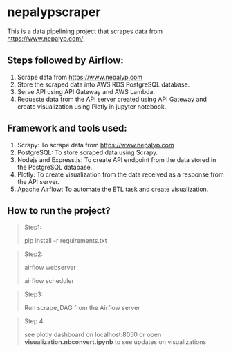 # nepalypscraper
This is a data pipelining project that scrapes data from https://www.nepalyp.com/

## Steps followed by Airflow:
1. Scrape data from https://www.nepalyp.com
2. Store the scraped data into AWS RDS PostgreSQL database.
3. Serve API using API Gateway and AWS Lambda.
4. Requeste data from the API server created using API Gateway and create visualization using Plotly in jupyter notebook.

## Framework and tools used:
1. Scrapy: To scrape data from https://www.nepalyp.com
2. PostgreSQL: To store scraped data using Scrapy.
3. Nodejs and Express.js: To create API endpoint from the data stored in the PostgreSQL database.
4. Plotly: To create visualization from the data received as a response from the API server.
5. Apache Airflow: To automate the ETL task and create visualization.

## How to run the project?

> Step1:
>
> pip install -r requirements.txt

> Step2:
>
> airflow webserver
>
> airflow scheduler

> Step3:
>
> Run scrape_DAG from the Airflow server

> Step 4:
>
> see plotly dashboard on localhost:8050
> or open **visualization.nbconvert.ipynb** to see updates on visualizations
